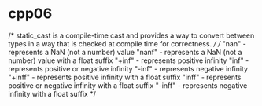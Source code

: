 # cpp06

/* static_cast is a compile-time cast and provides a way to 
 convert between types in a way that is checked at compile time for correctness. */
 /*
    "nan" - represents a NaN (not a number) value
    "nanf" - represents a NaN (not a number) value with a float suffix
    "+inf" - represents positive infinity
    "inf" - represents positive or negative infinity
    "-inf" - represents negative infinity
    "+inff" - represents positive infinity with a float suffix
    "inff" - represents positive or negative infinity with a float suffix
    "-inff" - represents negative infinity with a float suffix
*/
